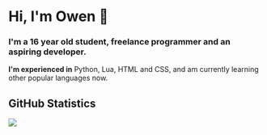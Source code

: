 # Hi, I'm Owen 👋
### I'm a 16 year old student, freelance programmer and an aspiring developer.

**I'm experienced in** Python, Lua, HTML and CSS, and am currently learning other popular languages now.


## GitHub Statistics
  <img src="https://github-readme-stats.vercel.app/api?username=codesowen&count_private=true&show_icons=true&theme=gotham" />
